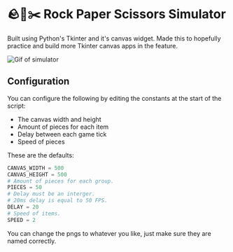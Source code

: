 # 🪨📄✂️ Rock Paper Scissors Simulator

Built using Python's Tkinter and it's canvas widget. Made this to hopefully practice and build more Tkinter canvas apps in the feature.

![Gif of simulator](rock-paper-scissors-simulator.gif)

## Configuration

You can configure the following by editing the constants at the start of the script:

- The canvas width and height
- Amount of pieces for each item
- Delay between each game tick
- Speed of pieces
 
These are the defaults:

```py
CANVAS_WIDTH = 500
CANVAS_HEIGHT = 500
# Amount of pieces for each group.
PIECES = 50
# Delay must be an interger.
# 20ms delay is equal to 50 FPS.
DELAY = 20
# Speed of items.
SPEED = 2
```

You can change the pngs to whatever you like, just make sure they are named correctly.
